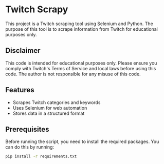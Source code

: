 # Twitch Scrapy

This project is a Twitch scraping tool using Selenium and Python. The purpose of this tool is to scrape information from Twitch for educational purposes only.

## Disclaimer

This code is intended for educational purposes only. Please ensure you comply with Twitch's Terms of Service and local laws before using this code. The author is not responsible for any misuse of this code.

## Features

- Scrapes Twitch categories and keywords
- Uses Selenium for web automation
- Stores data in a structured format

## Prerequisites

Before running the script, you need to install the required packages. You can do this by running:

```bash
pip install -r requirements.txt
